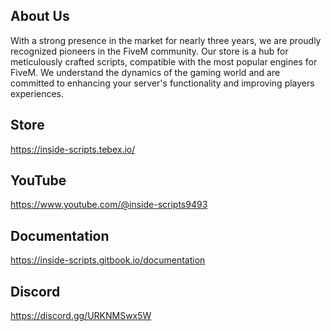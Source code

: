 ## About Us

With a strong presence in the market for nearly three years, we are proudly recognized pioneers in the FiveM community. Our store is a hub for meticulously crafted scripts, compatible with the most popular engines for FiveM. We understand the dynamics of the gaming world and are committed to enhancing your server's functionality and improving players experiences.

## Store

https://inside-scripts.tebex.io/

## YouTube

https://www.youtube.com/@inside-scripts9493

## Documentation

https://inside-scripts.gitbook.io/documentation

## Discord

https://discord.gg/URKNMSwx5W
